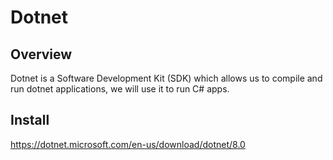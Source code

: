 # Dotnet 

## Overview

Dotnet is a Software Development Kit (SDK) which allows us to compile and run dotnet applications, we will use it to run C# apps.

## Install

https://dotnet.microsoft.com/en-us/download/dotnet/8.0
